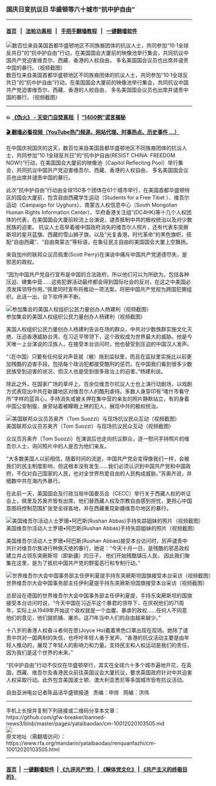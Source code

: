 ### 国庆日变抗议日  华盛顿等六十城市“抗中护自由”
------------------------

#### [首页](https://github.com/gfw-breaker/banned-news3/blob/master/README.md) &nbsp;&nbsp;|&nbsp;&nbsp; [法轮功真相](https://github.com/begood0513/basic/blob/master/README.md)  &nbsp;&nbsp;|&nbsp;&nbsp; [手把手翻墙教程](https://github.com/gfw-breaker/guides/wiki)  &nbsp;&nbsp;|&nbsp;&nbsp; [一键翻墙软件](https://github.com/gfw-breaker/nogfw/blob/master/README.md)  



<div id="headerimg">
 <img alt="数百位来自美国首都华盛顿地区不同族裔团体的抗议人士，共同参加“10·1全球反共日”的“抗中护自由”行动，在美国国会大厦前的映像池举行集会，共同抗议中国共产党迫害维吾尔、西藏、香港的人权自由， 多名美国国会议员也出席并谴责中国的暴行。（视频截图）" src="https://www.rfa.org/mandarin/yataibaodao/renquanfazhi/cm-10012020103505.html/pic2.jpg/@@images/ab335ed4-28a0-4606-bdd6-63429c42a233.jpeg" title="数百位来自美国首都华盛顿地区不同族裔团体的抗议人士，共同参加“10·1全球反共日”的“抗中护自由”行动，在美国国会大厦前的映像池举行集会，共同抗议中国共产党迫害维吾尔、西藏、香港的人权自由， 多名美国国会议员也出席并谴责中国的暴行。（视频截图）"/>
 <div id="headerimgcontents">
  <div id="headerimgcaption">
   <span>
    数百位来自美国首都华盛顿地区不同族裔团体的抗议人士，共同参加“10·1全球反共日”的“抗中护自由”行动，在美国国会大厦前的映像池举行集会，共同抗议中国共产党迫害维吾尔、西藏、香港的人权自由， 多名美国国会议员也出席并谴责中国的暴行。（视频截图）
   </span>
   <!-- zoomattribute -->
  </div>
  <!-- headerimgcaption -->
 </div>
 <!-- headerimagecontents -->
</div>

<hr/>


#### 💥 [《伪火》 - 天安门自焚真相 ](http://158.247.195.190:10000/videos/blog/weihuo.html)&nbsp; |&nbsp; [“1400例”谎言揭秘  ](http://158.247.195.190:10000/videos/blog/jiexi1400.html)

#### [ 🎬  翻墙必看视频（YouTube热门频道、网站代理、时事热点、历史事件 ...）](https://github.com/gfw-breaker/links/blob/master/banned.md)

<div id="storytext">
 <div>
  <div class="slot_header">
  </div>
 </div>
 <p>
  在中国庆祝国庆的这天，数百位来自美国首都华盛顿地区不同族裔团体的抗议人士，共同参加“10·1全球反共日”的“抗中护自由(RESIST CHINA: FREEDOM NOW!)”行动，在美国国会大厦前的映像池（Capitol Reflecting Pool）举行集会，共同抗议中国共产党迫害维吾尔、西藏、香港的人权自由， 多名美国国会议员也出席并谴责中国的暴行。
 </p>
 <p>
  此次“抗中护自由”行动由全球150多个团体在61个城市举行，在美国首都华盛顿特区的国会大厦前，包含自由西藏学生运动（Students for a Free Tibet ）、维吾尔运动（Campaign for Uyghurs）、南蒙古人权信息中心（South Mongolian Human Rights Information Center）、华府香港关注组“(DC4HK)等十几个人权团体的代表，在美国国会大厦前轮流上台演说，谴责抵制中共的极权统治以及对少数民族的迫害。 抗议人士高举着被中国政府消失的维吾尔人照片，还有代表东突厥斯坦的星月蓝旗、西藏的雪山狮子旗，以及“光复香港，时代革命”的黑色旗帜，搭配“自由西藏”、“自由南蒙古”等标语，在象征民主自由的美国国会大厦上空飘扬。
 </p>
 <p>
 </p>
 <p>
 </p>
 <p>
  来自加州的联邦众议员佩里(Scott Perry)在演说中痛斥中国共产党道德尽失，是邪恶的政权。
 </p>
 <p>
  “因为中国共产党自行宣布是中国的合法政府，所以他们可以为所欲为，包括各种压迫、建集中营……这些犯罪活动最终都会得到国际社会的反对，在这之中美国必须发挥领导作用。”佩里同时宣布将推动一项法案，将把中国共产党视为跨国犯罪组织。此话一出，台下欢呼声不断。
 </p>
 <p>
  <div class="image-inline captioned" style="width:680px;">
   <div style="width:680px;">
    <img alt="参加集会的美国人权组织公民力量创办人杨建利（视频截图）" src="https://www.rfa.org/mandarin/yataibaodao/renquanfazhi/cm-10012020103505.html/cm1001k.jpg" title="参加集会的美国人权组织公民力量创办人杨建利（视频截图）"/>
   </div>
   <div class="image-caption">
    <span style="width:680px;">
     参加集会的美国人权组织公民力量创办人杨建利（视频截图）
    </span>
    <span class="copyright">
    </span>
   </div>
  </div>
 </p>
 <p>
 </p>
 <p>
  美国人权组织公民力量创办人杨建利告诉在场的群众，中共对少数族群实施文化灭绝、压迫香港威胁台湾，在习近平带领下，这个政权成为世界最大的威胁。他是今天唯一上台演说的汉族人，在接受本台访问时，他也替受到压迫的中国汉人发声。
 </p>
 <p>
  “（在中国）只要有任何反对声音就（被）拖到监狱里，而且在监狱里实施比以前更加残酷的迫害手段，包括每个政治犯都接受酷刑的惩罚。在中国我们看到很多少数民族受到迫害的状况，但汉人也是受到很多政治上的迫害。”杨建利说。
 </p>
 <p>
  除此之外，在国家广场的草坪上，百余位维吾尔抗议人士也上演行动剧场，以戏剧方式表现出中共在新疆地区对维吾尔人的酷刑虐待。多数人身穿印有“喀什市看守所”字样的蓝背心，手持消失或被关押在集中营的亲友的照片静默站立，有的身着中国公安制服，身旁站着被矇眼上铐的犯人，展现中共的极权统治。
 </p>
 <p>
  <div class="image-inline captioned" style="width:680px;">
   <div style="width:680px;">
    <img alt="美国联邦众议员苏奥齐（Tom Suozzi）与现场抗议民众互动（视频截图）" src="https://www.rfa.org/mandarin/yataibaodao/renquanfazhi/cm-10012020103505.html/pic1.jpg" title="美国联邦众议员苏奥齐（Tom Suozzi）与现场抗议民众互动（视频截图）"/>
   </div>
   <div class="image-caption">
    <span style="width:680px;">
     美国联邦众议员苏奥齐（Tom Suozzi）与现场抗议民众互动（视频截图）
    </span>
    <span class="copyright">
    </span>
   </div>
  </div>
 </p>
 <p>
 </p>
 <p>
  众议员苏奥齐（Tom Suozzi）在演说后也走向抗议群众，逐一慰问手持照片的维吾尔人士，询问照片中的人是否为他们亲友。
 </p>
 <p>
  “大多数美国人以前相信，随着时间的流逝，中国共产党会变得像我们一样，会被我们的民主制度影响，但这根本没有发生……我们必须认识到中国共产党和中国政府，不仅对自己国家的人民，也对全世界热爱自由的人民构成威胁。”苏奥齐说，并细数中共在海内外暴行。
 </p>
 <p>
  在此前一天，美国国会及行政当局中国委员会（CECC）举行关于西藏人权的听证会上，佩里及苏奥齐皆有出席，他们替西藏人权及宗教自由感到担忧，更担心中国意图将控制范围扩张至全球各地，并在西藏重现新疆维吾尔地区的暴行。
 </p>
 <p>
  <div class="image-inline captioned" style="width:680px;">
   <div style="width:680px;">
    <img alt="美国维吾尔活动人士罗珊•阿巴斯(Rushan Abbas)手持失踪姐妹的照片（视频截图）" src="https://www.rfa.org/mandarin/yataibaodao/renquanfazhi/cm-10012020103505.html/pic3.jpg" title="美国维吾尔活动人士罗珊•阿巴斯(Rushan Abbas)手持失踪姐妹的照片（视频截图）"/>
   </div>
   <div class="image-caption">
    <span style="width:680px;">
     美国维吾尔活动人士罗珊•阿巴斯(Rushan Abbas)手持失踪姐妹的照片（视频截图）
    </span>
    <span class="copyright">
    </span>
   </div>
  </div>
 </p>
 <p>
 </p>
 <p>
  美国维吾尔活动人士罗珊•阿巴斯(Rushan Abbas)接受本台访问时，厉声谴责中共针对维吾尔族进行种族灭绝的暴行，她说：“今天十月一日，是残酷的邪恶政权建立并占领东突厥斯坦（即新疆）的日子， 他们开始残酷镇压人民， 因此我们聚集在这里，是为了抵抗中国共产党的野蛮恶行和专制行动。”
 </p>
 <p>
  <div class="image-inline captioned" style="width:680px;">
   <div style="width:680px;">
    <img alt="世界维吾尔大会中国事务部主任伊利夏提手持东突厥斯坦国旗接受本台采访（视频截图）" src="https://www.rfa.org/mandarin/yataibaodao/renquanfazhi/cm-10012020103505.html/cm1001l.jpg" title="世界维吾尔大会中国事务部主任伊利夏提手持东突厥斯坦国旗接受本台采访（视频截图）"/>
   </div>
   <div class="image-caption">
    <span style="width:680px;">
     世界维吾尔大会中国事务部主任伊利夏提手持东突厥斯坦国旗接受本台采访（视频截图）
    </span>
    <span class="copyright">
    </span>
   </div>
  </div>
 </p>
 <p>
 </p>
 <p>
  总部设在德国的世界维吾尔大会中国事务部主任伊利夏提，手持东突厥斯坦的国旗接受本台访问时说，“今天中国在习近平这个暴君的领导下，在庆祝他们的71周年，实际上从1949年开始这个政权就是一个血腥、暴虐的政权……任何人不同意他们的意见，他们就抓捕、屠杀。这71年当中人们的自由越来越少。”
 </p>
 <p>
  十八岁的香港人权奋斗者何在思(Joyce Ho)戴着黑色口罩出现在现场。她除了谴责中共对一国两制的失信，也呼吁年轻人勇于发声。“香港的抗议活动主要是由年轻人推动的，展现了年轻人的影响力和力量。支持民主和人权运动是我们的责任，因为我们是这个世界的未来。”
 </p>
 <p>
  “抗中护自由”行动不仅仅在华盛顿举行，其实在全球六十多个城市遍地开花，在英国，西藏、维吾尔及香港民众前往英国议会大厦抗议，要求英国政府针对中共迫害人权采取行动。此外包含美国波士顿、澳大利亚悉尼等多国城市皆有抗议活动。
 </p>
 <p>
 </p>
 <p>
  自由亚洲电台记者陈品洁华盛顿报道   责编：申铧   网编：洪伟
 </p>
</div>

<hr/>
手机上长按并复制下列链接或二维码分享本文章：<br/>
https://github.com/gfw-breaker/banned-news3/blob/master/pages/yataibaodao/cm-10012020103505.md <br/>
<a href='https://github.com/gfw-breaker/banned-news3/blob/master/pages/yataibaodao/cm-10012020103505.md'><img src='https://github.com/gfw-breaker/banned-news3/blob/master/pages/yataibaodao/cm-10012020103505.md.png'/></a> <br/>
原文地址（需翻墙访问）：https://www.rfa.org/mandarin/yataibaodao/renquanfazhi/cm-10012020103505.html


------------------------
#### [首页](https://github.com/gfw-breaker/banned-news3/blob/master/README.md) &nbsp;|&nbsp; [一键翻墙软件](https://github.com/gfw-breaker/nogfw/blob/master/README.md) &nbsp;| [《九评共产党》](https://github.com/gfw-breaker/9ping.md/blob/master/README.md#九评之一评共产党是什么) | [《解体党文化》](https://github.com/gfw-breaker/jtdwh.md/blob/master/README.md) | [《共产主义的终极目的》](https://github.com/gfw-breaker/gczydzjmd.md/blob/master/README.md)


<img src='http://gfw-breaker.win/banned-news3/pages/yataibaodao/cm-10012020103505.md' width='0px' height='0px'/>